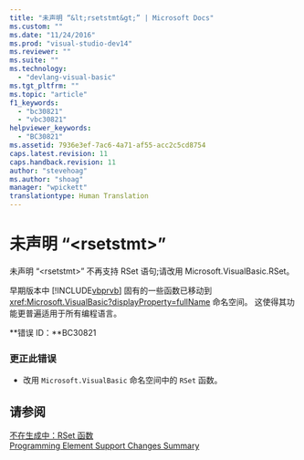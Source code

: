 ```yaml
---
title: "未声明 “&lt;rsetstmt&gt;” | Microsoft Docs"
ms.custom: ""
ms.date: "11/24/2016"
ms.prod: "visual-studio-dev14"
ms.reviewer: ""
ms.suite: ""
ms.technology: 
  - "devlang-visual-basic"
ms.tgt_pltfrm: ""
ms.topic: "article"
f1_keywords: 
  - "bc30821"
  - "vbc30821"
helpviewer_keywords: 
  - "BC30821"
ms.assetid: 7936e3ef-7ac6-4a71-af55-acc2c5cd8754
caps.latest.revision: 11
caps.handback.revision: 11
author: "stevehoag"
ms.author: "shoag"
manager: "wpickett"
translationtype: Human Translation
---
```

# 未声明 “&lt;rsetstmt&gt;”
未声明 “\<rsetstmt\>” 不再支持 RSet 语句;请改用 Microsoft.VisualBasic.RSet。  
  
 早期版本中 [!INCLUDE[vbprvb](../../csharp/programming-guide/concepts/linq/includes/vbprvb_md.md)] 固有的一些函数已移动到 <xref:Microsoft.VisualBasic?displayProperty=fullName> 命名空间。 这使得其功能更普遍适用于所有编程语言。  
  
 **错误 ID：**BC30821  
  
### 更正此错误  
  
-   改用 `Microsoft.VisualBasic` 命名空间中的 `RSet` 函数。  
  
## 请参阅  
 [不在生成中：RSet 函数](http://msdn.microsoft.com/zh-cn/534514e5-dee9-4dfd-993b-da09731eece5)   
 [Programming Element Support Changes Summary](http://msdn.microsoft.com/zh-cn/0483590a-6309-449c-a2fa-effa26a03b95)